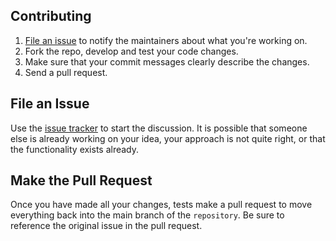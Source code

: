 Contributing
----------------------------------

1. [File an issue](https://github.com/jperezmota/perspective-api/issues) to notify the maintainers about what you're working on.
2. Fork the repo, develop and test your code changes.
3. Make sure that your commit messages clearly describe the changes.
4. Send a pull request.

File an Issue
----------------------------------

Use the [issue tracker](https://github.com/jperezmota/perspective-api/issues) to start the discussion. It is possible that someone
else is already working on your idea, your approach is not quite right, or that
the functionality exists already.

Make the Pull Request
---------------------

Once you have made all your changes, tests make a pull request to move everything back into the main branch of the
`repository`. Be sure to reference the original issue in the pull request.
